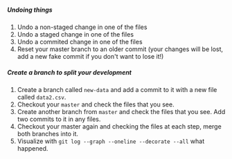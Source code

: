 ##### Undoing things
1. Undo a non-staged change in one of the files
2. Undo a staged change in one of the files
3. Undo a commited change in one of the files
4. Reset your master branch to an older commit (your changes will be lost, add a new fake commit if you don't want to lose it!)

##### Create a branch to split your development
1. Create a branch called `new-data` and add a commit to it with a new file called `data2.csv`.
2. Checkout your `master` and check the files that you see. 
3. Create another branch from `master` and check the files that you see. Add two commits to it in any files.
3. Checkout your master again and checking the files at each step, merge both branches into it.
4. Visualize with `git log --graph --oneline --decorate --all` what happened.
